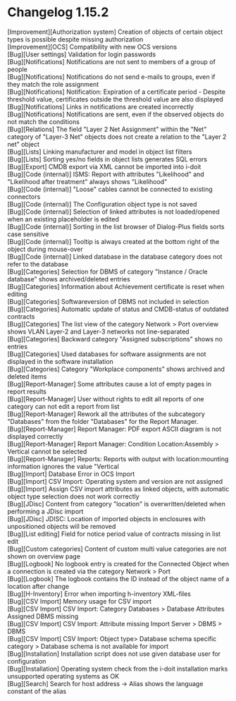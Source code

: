 # Changelog 1.15.2

[Improvement][Authorization system] Creation of objects of certain object types is possible despite missing authorization  
[Improvement][OCS] Compatibility with new OCS versions  
[Bug][User settings] Validation for login passwords  
[Bug][Notifications] Notifications are not sent to members of a group of people  
[Bug][Notifications] Notifications do not send e-mails to groups, even if they match the role assignment  
[Bug][Notifications] Notification: Expiration of a certificate period - Despite threshold value, certificates outside the threshold value are also displayed  
[Bug][Notifications] Links in notifications are created incorrectly  
[Bug][Notifications] Notifications are sent, even if the observed objects do not match the conditions  
[Bug][Relations] The field "Layer 2 Net Assignment" within the "Net" category of "Layer-3 Net" objects does not create a relation to the "Layer 2 net" object  
[Bug][Lists] Linking manufacturer and model in object list filters  
[Bug][Lists] Sorting yes/no fields in object lists generates SQL errors  
[Bug][Export] CMDB export via XML cannot be imported into i-doit  
[Bug][Code (internal)] ISMS: Report with attributes "Likelihood" and "Likelihood after treatment" always shows "Likelihood"  
[Bug][Code (internal)] "Loose" cables cannot be connected to existing connectors  
[Bug][Code (internal)] The Configuration object type is not saved  
[Bug][Code (internal)] Selection of linked attributes is not loaded/opened when an existing placeholder is edited  
[Bug][Code (internal)] Sorting in the list browser of Dialog-Plus fields sorts case sensitive  
[Bug][Code (internal)] Tooltip is always created at the bottom right of the object during mouse-over  
[Bug][Code (internal)] Linked database in the database category does not refer to the database  
[Bug][Categories] Selection for DBMS of category "Instance / Oracle database" shows archived/deleted entries  
[Bug][Categories] Information about Achievement certificate is reset when editing  
[Bug][Categories] Softwareversion of DBMS not included in selection  
[Bug][Categories] Automatic update of status and CMDB-status of outdated contracts  
[Bug][Categories] The list view of the category Network > Port overview shows VLAN Layer-2 and Layer-3 networks not line-separated  
[Bug][Categories] Backward category "Assigned subscriptions" shows no entries  
[Bug][Categories] Used databases for software assignments are not displayed in the software installation  
[Bug][Categories] Category "Workplace components" shows archived and deleted items  
[Bug][Report-Manager] Some attributes cause a lot of empty pages in report results  
[Bug][Report-Manager] User without rights to edit all reports of one category can not edit a report from list  
[Bug][Report-Manager] Rework all the attributes of the subcategory "Databases" from the folder "Databases" for the Report Manager.  
[Bug][Report-Manager] Report Manager: PDF export ASCII diagram is not displayed correctly  
[Bug][Report-Manager] Report Manager: Condition Location:Assembly > Vertical cannot be selected  
[Bug][Report-Manager] Reports: Reports with output with location:mounting information ignores the value "Vertical  
[Bug][Import] Database Error in OCS Import  
[Bug][Import] CSV Import: Operating system and version are not assigned  
[Bug][Import] Assign CSV import attributes as linked objects, with automatic object type selection does not work correctly  
[Bug][JDisc] Content from category "location" is overwritten/deleted when performing a JDisc import  
[Bug][JDisc] JDISC: Location of imported objects in enclosures with unpositioned objects will be removed  
[Bug][List editing] Field for notice period value of contracts missing in list edit  
[Bug][Custom categories] Content of custom multi value categories are not shown on overview page  
[Bug][Logbook] No logbook entry is created for the Connected Object when a connection is created via the category Network > Port  
[Bug][Logbook] The logbook contains the ID instead of the object name of a location after change  
[Bug][H-Inventory] Error when importing h-inventory XML-files  
[Bug][CSV Import] Memory usage for CSV import  
[Bug][CSV Import] CSV Import: Category Databases > Database Attributes Assigned DBMS missing  
[Bug][CSV Import] CSV Import: Attribute missing Import Server > DBMS > DBMS  
[Bug][CSV Import] CSV Import: Object type> Database schema specific category > Database schema is not available for import  
[Bug][Installation] Installation script does not use given database user for configuration  
[Bug][Installation] Operating system check from the i-doit installation marks unsupported operating systems as OK  
[Bug][Search] Search for host address -> Alias shows the language constant of the alias  